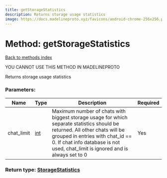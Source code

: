 ```yaml
---
title: getStorageStatistics
description: Returns storage usage statistics
image: https://docs.madelineproto.xyz/favicons/android-chrome-256x256.png
---
```

# Method: getStorageStatistics  
[Back to methods index](index.md)


YOU CANNOT USE THIS METHOD IN MADELINEPROTO


Returns storage usage statistics

### Parameters:

| Name     |    Type       | Description | Required |
|----------|---------------|-------------|----------|
|chat\_limit|[int](../types/int.md) | Maximum number of chats with biggest storage usage for which separate statistics should be returned. All other chats will be grouped in entries with chat_id == 0. If chat info database is not used, chat_limit is ignored and is always set to 0 | Yes|


### Return type: [StorageStatistics](../types/StorageStatistics.md)

